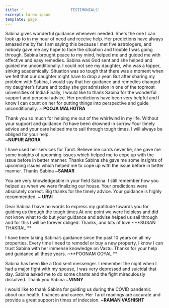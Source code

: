 ```yaml
---
title: '                     TESTIMONIALS'
excerpt: lorem-ipsum
template: page
---
```

Sabina gives wonderful guidance whenever needed. 
She's the one I can look up to in my hour of need and receive 
help. Her predictions have always amazed me by far. 
I am saying this because I met five astrologers, 
and nobody gave me any hope to face the situation 
and trouble I was going through. Sabina brought peace to 
my mind, helped me and guided me with effective and easy
 remedies. Sabina was God sent and she helped and guided
 me unconditionally. I could not see my daughter, who was 
a topper, sinking academically. Situation was so tough that 
there was a moment when we felt that our daughter might 
have to drop a year. But after sharing my problem with 
Sabina, I would say that her guidance and remedies changed 
my daughter’s future and today she got admission in one of
 the topmost universities of India.Finally, I would like to thank Sabina for the wonderful support and personal advice. Her              predictions have been very helpful and I know I can count on her for putting things into perspective and guide unconditionally.  ~ **POOJA MALHOTRA**
 
 
Thank you so much for helping me out of the whirlwind in my life. Without your support and guidance I'd have been drowned in sorrow.Your timely advice and your care helped me to sail through tough times. I will always be obliged for your help.  
~**NUPUR ARORA**

I have used her services for Tarot. Believe me cards never lie, 
she gave me some insights of upcoming issues which helped 
me to cope up with the issue before in better manner. 
Thanks Sabina  she gave me some insights of upcoming 
issues which helped me to cope up with the issue before in 
better manner. 
Thanks Sabina 
~**SAMAR**

You are very knowledgeable in your field Sabina.
 I still remember how you helped us when we were finalizing 
our house. Your predictions were absolutely correct. 
Big thanks for the timely advice. Your guidance is highly 
recommended.
~ **URVI**

Dear Sabina
I have no words to express my gratitude towards you for guiding 
us through the tough times.At one point we were helpless and
 did not know what to do but your guidance and advise helped us sail through and for this I will be forever obliged.
Thanks, and lots of love
~**SUSAN THAKRAL **

I have been taking Sabina’s guidance since the past 10 years on all my properties. Every time I need to remodel or buy a new property, I know I can trust Sabina with her immense knowledge on Vastu. Thanks for your help and guidance all these years. 
~**POONAM GOYAL **

Sabina has been like a God sent messenger. I remember the night when I had a major fight with my spouse, I was very depressed and suicidal that day. Sabina asked me to do some chants and the fight miraculously dissolved. Thank you Sabina
~**VINNY**

I would like to thank Sabina for guiding us during the COVID 
pandemic about our health, finances and career. Her Tarot readings are accurate and provide a great support in times of indecsion. 
~**RAMAN VASHISHT**
